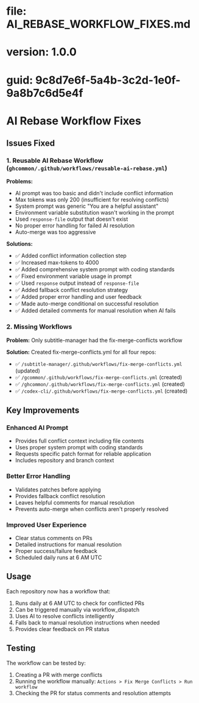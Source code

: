 # file: AI_REBASE_WORKFLOW_FIXES.md

# version: 1.0.0

# guid: 9c8d7e6f-5a4b-3c2d-1e0f-9a8b7c6d5e4f

# AI Rebase Workflow Fixes

## Issues Fixed

### 1. **Reusable AI Rebase Workflow (`ghcommon/.github/workflows/reusable-ai-rebase.yml`)**

**Problems:**

- AI prompt was too basic and didn't include conflict information
- Max tokens was only 200 (insufficient for resolving conflicts)
- System prompt was generic "You are a helpful assistant"
- Environment variable substitution wasn't working in the prompt
- Used `response-file` output that doesn't exist
- No proper error handling for failed AI resolution
- Auto-merge was too aggressive

**Solutions:**

- ✅ Added conflict information collection step
- ✅ Increased max-tokens to 4000
- ✅ Added comprehensive system prompt with coding standards
- ✅ Fixed environment variable usage in prompt
- ✅ Used `response` output instead of `response-file`
- ✅ Added fallback conflict resolution strategy
- ✅ Added proper error handling and user feedback
- ✅ Made auto-merge conditional on successful resolution
- ✅ Added detailed comments for manual resolution when AI fails

### 2. **Missing Workflows**

**Problem:** Only subtitle-manager had the fix-merge-conflicts workflow

**Solution:** Created fix-merge-conflicts.yml for all four repos:

- ✅ `/subtitle-manager/.github/workflows/fix-merge-conflicts.yml` (updated)
- ✅ `/gcommon/.github/workflows/fix-merge-conflicts.yml` (created)
- ✅ `/ghcommon/.github/workflows/fix-merge-conflicts.yml` (created)
- ✅ `/codex-cli/.github/workflows/fix-merge-conflicts.yml` (created)

## Key Improvements

### Enhanced AI Prompt

- Provides full conflict context including file contents
- Uses proper system prompt with coding standards
- Requests specific patch format for reliable application
- Includes repository and branch context

### Better Error Handling

- Validates patches before applying
- Provides fallback conflict resolution
- Leaves helpful comments for manual resolution
- Prevents auto-merge when conflicts aren't properly resolved

### Improved User Experience

- Clear status comments on PRs
- Detailed instructions for manual resolution
- Proper success/failure feedback
- Scheduled daily runs at 6 AM UTC

## Usage

Each repository now has a workflow that:

1. Runs daily at 6 AM UTC to check for conflicted PRs
2. Can be triggered manually via workflow_dispatch
3. Uses AI to resolve conflicts intelligently
4. Falls back to manual resolution instructions when needed
5. Provides clear feedback on PR status

## Testing

The workflow can be tested by:

1. Creating a PR with merge conflicts
2. Running the workflow manually: `Actions > Fix Merge Conflicts > Run workflow`
3. Checking the PR for status comments and resolution attempts
